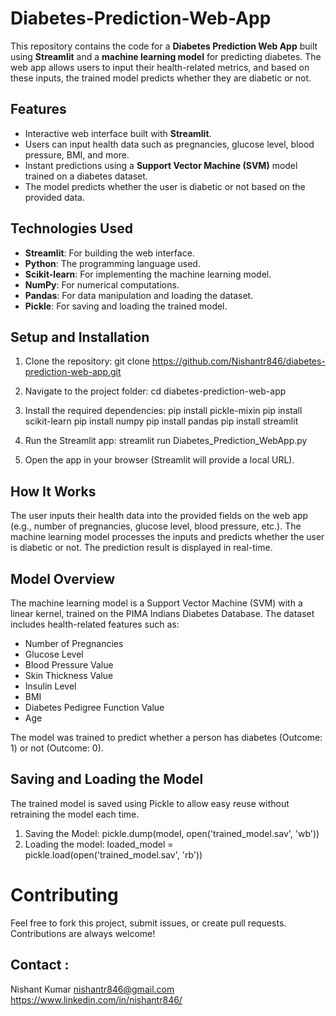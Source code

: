 # Diabetes-Prediction-Web-App


This repository contains the code for a **Diabetes Prediction Web App** built using **Streamlit** and a **machine learning model** for predicting diabetes. The web app allows users to input their health-related metrics, and based on these inputs, the trained model predicts whether they are diabetic or not.

## Features

- Interactive web interface built with **Streamlit**.
- Users can input health data such as pregnancies, glucose level, blood pressure, BMI, and more.
- Instant predictions using a **Support Vector Machine (SVM)** model trained on a diabetes dataset.
- The model predicts whether the user is diabetic or not based on the provided data.

## Technologies Used

- **Streamlit**: For building the web interface.
- **Python**: The programming language used.
- **Scikit-learn**: For implementing the machine learning model.
- **NumPy**: For numerical computations.
- **Pandas**: For data manipulation and loading the dataset.
- **Pickle**: For saving and loading the trained model.

## Setup and Installation

1. Clone the repository:
   git clone https://github.com/Nishantr846/diabetes-prediction-web-app.git

2. Navigate to the project folder:
   cd diabetes-prediction-web-app
3. Install the required dependencies:
   pip install pickle-mixin
   pip install scikit-learn
   pip install numpy
   pip install pandas
   pip install streamlit
4. Run the Streamlit app:
   streamlit run Diabetes_Prediction_WebApp.py

5. Open the app in your browser (Streamlit will provide a local URL).


## How It Works
The user inputs their health data into the provided fields on the web app (e.g., number of pregnancies, glucose level, blood pressure, etc.).
The machine learning model processes the inputs and predicts whether the user is diabetic or not.
The prediction result is displayed in real-time.


## Model Overview
The machine learning model is a Support Vector Machine (SVM) with a linear kernel, trained on the PIMA Indians Diabetes Database. The dataset includes health-related features such as:

- Number of Pregnancies
- Glucose Level
- Blood Pressure Value
- Skin Thickness Value
- Insulin Level
- BMI
- Diabetes Pedigree Function Value
- Age

The model was trained to predict whether a person has diabetes (Outcome: 1) or not (Outcome: 0).

## Saving and Loading the Model
The trained model is saved using Pickle to allow easy reuse without retraining the model each time.

1. Saving the Model:
   pickle.dump(model, open('trained_model.sav', 'wb'))
2. Loading the model:
   loaded_model = pickle.load(open('trained_model.sav', 'rb'))

# Contributing
Feel free to fork this project, submit issues, or create pull requests. Contributions are always welcome!

## Contact : 
Nishant Kumar
nishantr846@gmail.com
https://www.linkedin.com/in/nishantr846/



   


